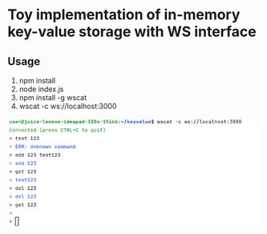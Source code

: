 # Toy implementation of in-memory key-value storage with WS interface

## Usage
1. npm install
2. node index.js
3. npm install -g wscat
4. wscat -c ws://localhost:3000


![img.png](img.png)
